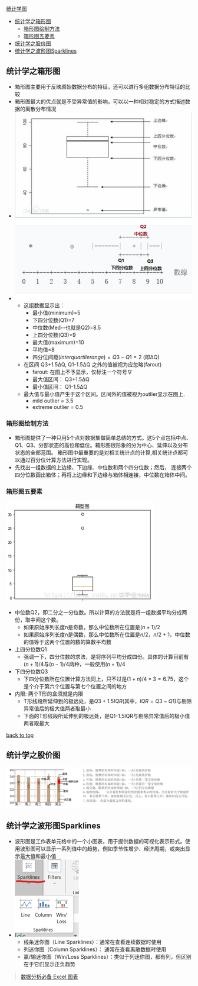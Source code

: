 [统计学图](#top)

- [统计学之箱形图](#统计学之箱形图)
  - [箱形图绘制方法](#箱形图绘制方法)
  - [箱形图五要素](#箱形图五要素)
- [统计学之股价图](#统计学之股价图)
- [统计学之波形图Sparklines](#统计学之波形图Sparklines)


## 统计学之箱形图

- 箱形图主要用于反映原始数据分布的特征，还可以进行多组数据分布特征的比较
- 箱形图最大的优点就是不受异常值的影响，可以以一种相对稳定的方式描述数据的离散分布情况
- ![箱形图绘制](images/箱形图绘制.png)
- ![箱形图](images/箱形图.png)
  - 这组数据显示出：
    - 最小值(minimum)=5
    - 下四分位数(Q1)=7
    - 中位数(Med--也就是Q2)=8.5
    - 上四分位数(Q3)=9
    - 最大值(maximum)=10
    - 平均值=8
    - 四分位间距$(interquartile range)={\displaystyle Q3-Q1}=2$ (即ΔQ)
  - 在区间 Q3+1.5ΔQ, Q1-1.5ΔQ 之外的值被视为应忽略(farout)
    - farout: 在图上不予显示，仅标注一个符号∇
    - 最大值区间： Q3+1.5ΔQ
    - 最小值区间： Q1-1.5ΔQ
  - 最大值与最小值产生于这个区间。区间外的值被视为outlier显示在图上.
    - mild outlier = 3.5
    - extreme outlier = 0.5


### 箱形图绘制方法

- 箱形图提供了一种只用5个点对数据集做简单总结的方式。这5个点包括中点、Q1、Q3、分部状态的高位和低位。箱形图很形象的分为中心、延伸以及分布状态的全部范围。
箱形图中最重要的是对相关统计点的计算,相关统计点都可以通过百分位计算方法进行实现。
- 先找出一组数据的上边缘、下边缘、中位数和两个四分位数；然后， 连接两个四分位数画出箱体；再将上边缘和下边缘与箱体相连接，中位数在箱体中间。

### 箱形图五要素

![箱形图五要素](images/箱形图五要素.png)

- 中位数Q2，即二分之一分位数。所以计算的方法就是将一组数据平均分成两份，取中间这个数。
  - 如果原始序列长度n是奇数，那么中位数所在位置是$(n+1)/2$
  - 如果原始序列长度n是偶数，那么中位数所在位置是$n/2$，$n/2+1$，中位数的值等于这两个位置的数的算数平均数
- 上四分位数Q1
  - 强调一下，四分位数的求法，是将序列平均分成四份。具体的计算目前有$(n+1)/4$与$(n-1)/4$两种，一般使用$(n+1)/4$
- 下四分位数Q3
  - 下四分位数所在位置计算方法同上，只不过是$(1+n)/4*3=6.75$，这个是个介于第六个位置与第七个位置之间的地方
- 内限: 两个T形的盒须就是内限
  - T形线段所延伸到的极远处，是$Q3+1.5IQR$(其中，$IQR=Q3-Q1$)与剔除异常值后的极大值两者取最小
  - 下面的T形线段所延伸到的极远处，是Q1-1.5IQR与剔除异常值后的极小值两者取最大

[back to top](#top)

## 统计学之股价图

![股价图](images/股价图.png)

## 统计学之波形图Sparklines

- 波形图是工作表单元格中的一个小图表，用于提供数据的可视化表示形式。使用波形图可以显示一系列值中的趋势，例如季节性增少、经济周期，或突出显示最大值和最小值
- ![波形图](images/波形图.png)
  - 线条迷你图（Line Sparklines）：通常在查看连续数据时使用
  - 列迷你图（Column Sparklines）： 通常在查看离散数据时使用
  - 赢/输迷你图（Win/Loss Sparklines）：类似于列迷你图，都有列，但区别在于它们显示正负趋势

> [数据分析必备 Excel 图表](https://zhuanlan.zhihu.com/p/523360699)
